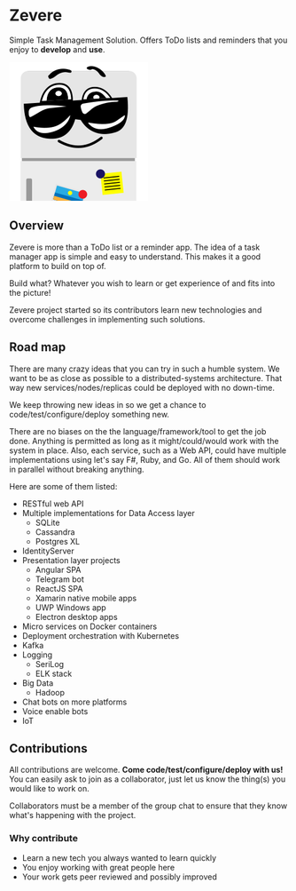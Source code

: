 # Zevere

Simple Task Management Solution. Offers ToDo lists and reminders that you enjoy to __develop__ and __use__.

![Zevere logo](./docs/logo/zevere-squared.png)

## Overview

Zevere is more than a ToDo list or a reminder app. The idea of a task manager app is simple and easy to understand. This makes it a good platform to build on top of.

Build what? Whatever you wish to learn or get experience of and fits into the picture!

Zevere project started so its contributors learn new technologies and overcome challenges in implementing such solutions.

## Road map

There are many crazy ideas that you can try in such a humble system. We want to be as close as possible to a distributed-systems architecture. That way new services/nodes/replicas could be deployed with no down-time.

We keep throwing new ideas in so we get a chance to code/test/configure/deploy something new.

There are no biases on the the language/framework/tool to get the job done. Anything is permitted as long as it might/could/would work with the system in place. Also, each service, such as a Web API, could have multiple implementations using let's say F#, Ruby, and Go. All of them should work in parallel without breaking anything.

Here are some of them listed:

- RESTful web API
- Multiple implementations for Data Access layer
    - SQLite
    - Cassandra
    - Postgres XL
- IdentityServer
- Presentation layer projects
    - Angular SPA
    - Telegram bot
    - ReactJS SPA
    - Xamarin native mobile apps
    - UWP Windows app
    - Electron desktop apps
- Micro services on Docker containers
- Deployment orchestration with Kubernetes
- Kafka
- Logging
    - SeriLog
    - ELK stack
- Big Data
    - Hadoop
- Chat bots on more platforms
- Voice enable bots
- IoT

## Contributions

All contributions are welcome. **Come code/test/configure/deploy with us!** You can easily ask to join as a collaborator, just let us know the thing(s) you would like to work on.

Collaborators must be a member of the group chat to ensure that they know what's happening with the project.

### Why contribute

- Learn a new tech you always wanted to learn quickly
- You enjoy working with great people here
- Your work gets peer reviewed and possibly improved
